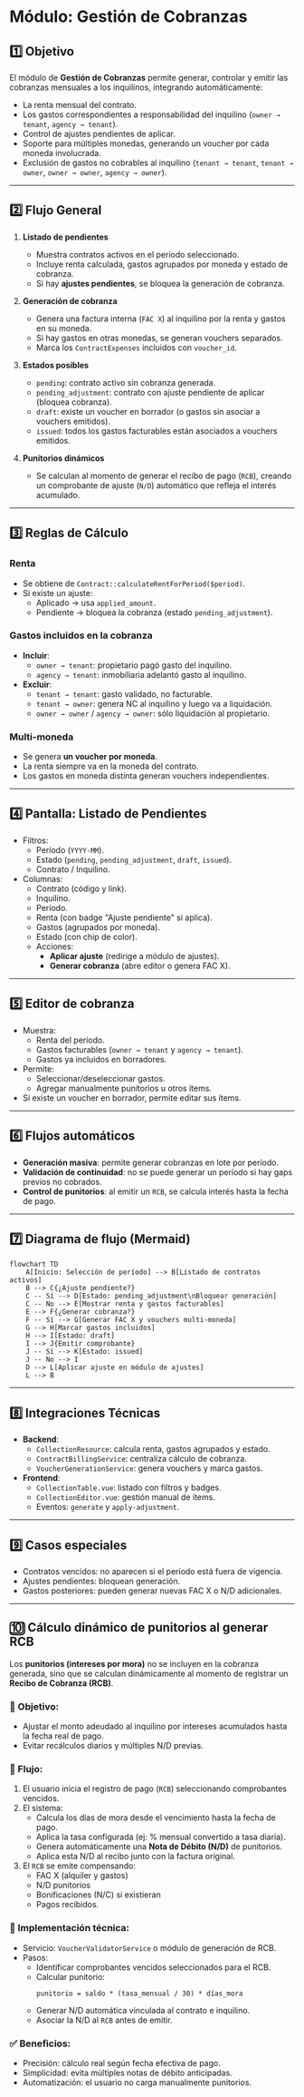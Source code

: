 # Módulo: Gestión de Cobranzas

## 1️⃣ Objetivo
El módulo de **Gestión de Cobranzas** permite generar, controlar y emitir las cobranzas mensuales a los inquilinos, integrando automáticamente:
- La renta mensual del contrato.
- Los gastos correspondientes a responsabilidad del inquilino (`owner → tenant`, `agency → tenant`).
- Control de ajustes pendientes de aplicar.
- Soporte para múltiples monedas, generando un voucher por cada moneda involucrada.
- Exclusión de gastos no cobrables al inquilino (`tenant → tenant`, `tenant → owner`, `owner → owner`, `agency → owner`).

---

## 2️⃣ Flujo General
1. **Listado de pendientes**  
   - Muestra contratos activos en el período seleccionado.
   - Incluye renta calculada, gastos agrupados por moneda y estado de cobranza.
   - Si hay **ajustes pendientes**, se bloquea la generación de cobranza.

2. **Generación de cobranza**  
   - Genera una factura interna (`FAC X`) al inquilino por la renta y gastos en su moneda.
   - Si hay gastos en otras monedas, se generan vouchers separados.
   - Marca los `ContractExpenses` incluidos con `voucher_id`.

3. **Estados posibles**  
   - `pending`: contrato activo sin cobranza generada.
   - `pending_adjustment`: contrato con ajuste pendiente de aplicar (bloquea cobranza).
   - `draft`: existe un voucher en borrador (o gastos sin asociar a vouchers emitidos).
   - `issued`: todos los gastos facturables están asociados a vouchers emitidos.

4. **Punitorios dinámicos**  
   - Se calculan al momento de generar el recibo de pago (`RCB`), creando un comprobante de ajuste (`N/D`) automático que refleja el interés acumulado.

---

## 3️⃣ Reglas de Cálculo

### Renta
- Se obtiene de `Contract::calculateRentForPeriod($period)`.
- Si existe un ajuste:
  - Aplicado → usa `applied_amount`.
  - Pendiente → bloquea la cobranza (estado `pending_adjustment`).

### Gastos incluidos en la cobranza
- **Incluir**:
  - `owner → tenant`: propietario pagó gasto del inquilino.
  - `agency → tenant`: inmobiliaria adelantó gasto al inquilino.
- **Excluir**:
  - `tenant → tenant`: gasto validado, no facturable.
  - `tenant → owner`: genera NC al inquilino y luego va a liquidación.
  - `owner → owner` / `agency → owner`: sólo liquidación al propietario.

### Multi-moneda
- Se genera **un voucher por moneda**.
- La renta siempre va en la moneda del contrato.
- Los gastos en moneda distinta generan vouchers independientes.

---

## 4️⃣ Pantalla: Listado de Pendientes
- Filtros:
  - Período (`YYYY-MM`).
  - Estado (`pending`, `pending_adjustment`, `draft`, `issued`).
  - Contrato / Inquilino.
- Columnas:
  - Contrato (código y link).
  - Inquilino.
  - Período.
  - Renta (con badge "Ajuste pendiente" si aplica).
  - Gastos (agrupados por moneda).
  - Estado (con chip de color).
  - Acciones:
    - **Aplicar ajuste** (redirige a módulo de ajustes).
    - **Generar cobranza** (abre editor o genera FAC X).

---

## 5️⃣ Editor de cobranza
- Muestra:
  - Renta del período.
  - Gastos facturables (`owner → tenant` y `agency → tenant`).
  - Gastos ya incluidos en borradores.
- Permite:
  - Seleccionar/deseleccionar gastos.
  - Agregar manualmente punitorios u otros ítems.
- Si existe un voucher en borrador, permite editar sus ítems.

---

## 6️⃣ Flujos automáticos
- **Generación masiva**: permite generar cobranzas en lote por período.
- **Validación de continuidad**: no se puede generar un período si hay gaps previos no cobrados.
- **Control de punitorios**: al emitir un `RCB`, se calcula interés hasta la fecha de pago.

---

## 7️⃣ Diagrama de flujo (Mermaid)
```mermaid
flowchart TD
    A[Inicio: Selección de período] --> B[Listado de contratos activos]
    B --> C{¿Ajuste pendiente?}
    C -- Sí --> D[Estado: pending_adjustment\nBloquear generación]
    C -- No --> E[Mostrar renta y gastos facturables]
    E --> F{¿Generar cobranza?}
    F -- Sí --> G[Generar FAC X y vouchers multi-moneda]
    G --> H[Marcar gastos incluidos]
    H --> I[Estado: draft]
    I --> J{Emitir comprobante}
    J -- Sí --> K[Estado: issued]
    J -- No --> I
    D --> L[Aplicar ajuste en módulo de ajustes]
    L --> B
```

---

## 8️⃣ Integraciones Técnicas
- **Backend**:
  - `CollectionResource`: calcula renta, gastos agrupados y estado.
  - `ContractBillingService`: centraliza cálculo de cobranza.
  - `VoucherGenerationService`: genera vouchers y marca gastos.
- **Frontend**:
  - `CollectionTable.vue`: listado con filtros y badges.
  - `CollectionEditor.vue`: gestión manual de ítems.
  - Eventos: `generate` y `apply-adjustment`.

---

## 9️⃣ Casos especiales
- Contratos vencidos: no aparecen si el período está fuera de vigencia.
- Ajustes pendientes: bloquean generación.
- Gastos posteriores: pueden generar nuevas FAC X o N/D adicionales.

---

## 🔟 Cálculo dinámico de punitorios al generar RCB

Los **punitorios (intereses por mora)** no se incluyen en la cobranza generada, sino que se calculan dinámicamente al momento de registrar un **Recibo de Cobranza (RCB)**.

### 🔑 Objetivo:
- Ajustar el monto adeudado al inquilino por intereses acumulados hasta la fecha real de pago.
- Evitar recálculos diarios y múltiples N/D previas.

### 📌 Flujo:
1. El usuario inicia el registro de pago (`RCB`) seleccionando comprobantes vencidos.
2. El sistema:
   - Calcula los días de mora desde el vencimiento hasta la fecha de pago.
   - Aplica la tasa configurada (ej: % mensual convertido a tasa diaria).
   - Genera automáticamente una **Nota de Débito (N/D)** de punitorios.
   - Aplica esta N/D al recibo junto con la factura original.
3. El `RCB` se emite compensando:
   - FAC X (alquiler y gastos)  
   - N/D punitorios  
   - Bonificaciones (N/C) si existieran  
   - Pagos recibidos.

### 🔧 Implementación técnica:
- Servicio: `VoucherValidatorService` o módulo de generación de RCB.
- Pasos:
  - Identificar comprobantes vencidos seleccionados para el RCB.
  - Calcular punitorio:  
    ```
    punitorio = saldo * (tasa_mensual / 30) * días_mora
    ```
  - Generar N/D automática vinculada al contrato e inquilino.
  - Asociar la N/D al `RCB` antes de emitir.

### ✅ Beneficios:
- Precisión: cálculo real según fecha efectiva de pago.
- Simplicidad: evita múltiples notas de débito anticipadas.
- Automatización: el usuario no carga manualmente punitorios.